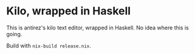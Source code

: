 # Kilo, wrapped in Haskell

This is antirez's kilo text editor, wrapped in Haskell. No idea where this is
going.

Build with `nix-build release.nix`.
